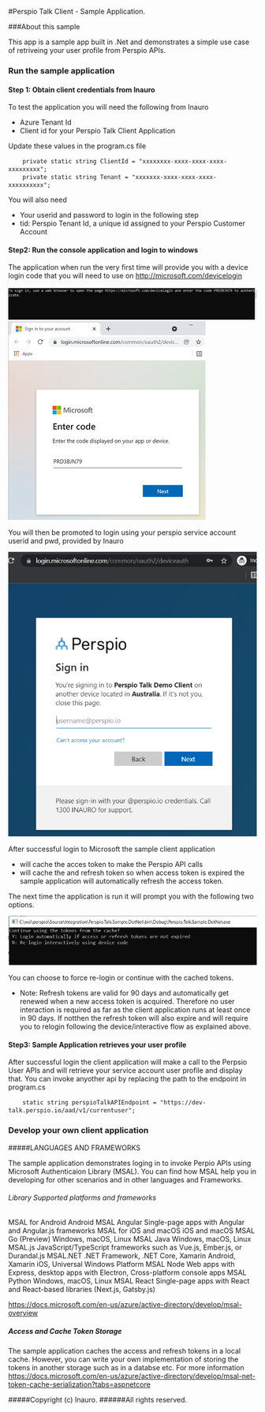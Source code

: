 ﻿#Perspio Talk Client - Sample Application.

###About this sample

This app is a sample app built in .Net and demonstrates a simple use case of retriveing your user profile from Perspio APIs. 

### Run the  sample application
#### Step 1: Obtain client credentials from Inauro
To test the application you will need the following from Inauro
- Azure Tenant Id
- Client id for your Perspio Talk Client Application

Update these values in the program.cs file

        private static string ClientId = "xxxxxxxx-xxxx-xxxx-xxxx-xxxxxxxxx";
        private static string Tenant = "xxxxxxx-xxxx-xxxx-xxxx-xxxxxxxxxx";

You will also need 
- Your userid and password to login in the following step
- tid: Perspio Tenant Id, a unique id assigned to your Perspio Customer Account
  
#### Step2: Run the console application and login to windows

The application when run the very first time will provide you with a device login code that you will need to use on http://microsoft.com/devicelogin

![alt text](login-prompt.PNG "Login Code")
![alt text](login-device2.PNG "Login to Perspio")

You will then be promoted to login using your perspio service account userid and pwd, provided by Inauro

![alt text](login-demo-user.PNG "Enter your credentials")


After successful login to Microsoft the sample client application 
- will cache the acces token to make the Perspio API calls
- will cache the and refresh token so when access token is expired the sample application will automatically refresh the access token. 
 
  
The next time the application is run it will prompt you with the following two options. 

![alt text](login-option-prompt.PNG "Login Code")

You can choose to force re-login or continue with the cached tokens.

- 
  Note: Refresh tokens are valid for 90 days and automatically get renewed when a new access token is acquired. Therefore no user interaction is required as far as the client application runs at least once in 90 days. If notthen the refresh token will also expire and will require you to relogin following the device/interactive flow as explained above.
  
#### Step3: Sample Application retrieves your user profile 

After successful login the client application will make a call to the Perpsio User APIs and will retrieve your service account user profile and display that. You can invoke anyother api by replacing the path to the endpoint in program.cs

        static string perspioTalkAPIEndpoint = "https://dev-talk.perspio.io/aad/v1/currentuser"; 


### Develop your own client application

#####LANGUAGES AND FRAMEWORKS

The sample application demonstrates loging in to invoke Perpio APIs using Microsoft Authenticaion Library (MSAL). You can find how MSAL help you in developing for other scenarios and in other languages and Frameworks.

###### Library	Supported platforms and frameworks
MSAL for Android	Android
MSAL Angular	Single-page apps with Angular and Angular.js frameworks
MSAL for iOS and macOS	iOS and macOS
MSAL Go (Preview)	Windows, macOS, Linux
MSAL Java	Windows, macOS, Linux
MSAL.js	JavaScript/TypeScript frameworks such as Vue.js, Ember.js, or Durandal.js
MSAL.NET	.NET Framework, .NET Core, Xamarin Android, Xamarin iOS, Universal Windows Platform
MSAL Node	Web apps with Express, desktop apps with Electron, Cross-platform console apps
MSAL Python	Windows, macOS, Linux
MSAL React	Single-page apps with React and React-based libraries (Next.js, Gatsby.js)

https://docs.microsoft.com/en-us/azure/active-directory/develop/msal-overview 

##### Access and Cache Token Storage

The sample application caches the access and refresh tokens in a local cache. However, you can write your own implementation of storing the tokens in another storage such as in a databse etc. 
For more information https://docs.microsoft.com/en-us/azure/active-directory/develop/msal-net-token-cache-serialization?tabs=aspnetcore



#####Copyright (c) Inauro.
######All rights reserved.